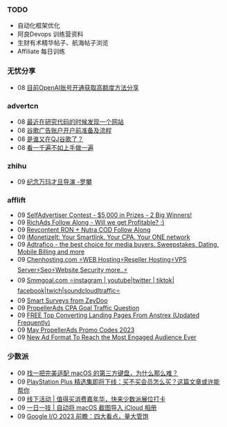 ### TODO
-  自动化框架优化
-  阿良Devops 训练营资料
-  生财有术精华帖子、航海帖子浏览
-  Affiliate 每日训练

### 无忧分享
<!-- ruyo:START -->
-  08 [目前OpenAI账号开通获取高额度方法分享](https://51.ruyo.net/18360.html)<!-- ruyo:END -->

### advertcn
<!-- advertcn:START -->
-  08 [最近在研究代码的时候发现一个网站](https://www.advertcn.com/forum.php?mod=viewthread&tid=110279)
-  08 [谷歌广告账户开户前准备及流程](https://www.advertcn.com/forum.php?mod=viewthread&tid=110275)
-  08 [是谁又在QJ谷歌了？](https://www.advertcn.com/forum.php?mod=viewthread&tid=110273)
-  08 [看一千遍不如上手做一遍](https://www.advertcn.com/forum.php?mod=viewthread&tid=110272)<!-- advertcn:END -->

### zhihu
<!-- zhihu:START -->
-  09 [纪念万玛才旦导演  -罗攀](http://zhuanlan.zhihu.com/p/627863650?utm_campaign=rss&utm_medium=rss&utm_source=rss&utm_content=title)<!-- zhihu:END -->

### afflift
<!-- afflift:START -->
-  09 [SelfAdvertiser Contest - $5,000 in Prizes - 2 Big Winners!](https://afflift.com/f/threads/selfadvertiser-contest-5-000-in-prizes-2-big-winners.10651/)
-  09 [RichAds Follow Along - Will we get Profitable? ;&rpar;](https://afflift.com/f/threads/richads-follow-along-will-we-get-profitable.10901/)
-  09 [Revcontent RON + Nutra COD Follow Along](https://afflift.com/f/threads/revcontent-ron-nutra-cod-follow-along.10896/)
-  09 [iMonetizeIt: Your Smartlink. Your CPA. Your ONE network](https://afflift.com/f/threads/imonetizeit-your-smartlink-your-cpa-your-one-network.3086/)
-  09 [Adtrafico - the best choice for media buyers. Sweepstakes, Dating, Mobile Billing and more](https://afflift.com/f/threads/adtrafico-the-best-choice-for-media-buyers-sweepstakes-dating-mobile-billing-and-more.4312/)
-  09 [Chenhosting.com ⚡WEB Hosting⚡Reseller Hosting⚡VPS Server⚡Seo⚡Website Security more..⚡](https://afflift.com/f/threads/chenhosting-com-%E2%9A%A1web-hosting%E2%9A%A1reseller-hosting%E2%9A%A1vps-server%E2%9A%A1seo%E2%9A%A1website-security-more-%E2%9A%A1.10653/)
-  09 [Smmgoal.com ⭐instagram | youtube|twitter | tiktok| facebook|twich|soundcloudltraffic⭐](https://afflift.com/f/threads/smmgoal-com-%E2%AD%90instagram-youtube-twitter-tiktok-facebook-twich-soundcloudltraffic%E2%AD%90.6393/)
-  09 [Smart Surveys from ZeyDoo](https://afflift.com/f/threads/smart-surveys-from-zeydoo.10505/)
-  09 [PropellerAds CPA Goal Traffic Question](https://afflift.com/f/threads/propellerads-cpa-goal-traffic-question.10899/)
-  09 [FREE Top Converting Landing Pages From Anstrex &lpar;Updated Frequently&rpar;](https://afflift.com/f/threads/free-top-converting-landing-pages-from-anstrex-updated-frequently.2596/)
-  09 [May PropellerAds Promo Codes 2023](https://afflift.com/f/threads/may-propellerads-promo-codes-2023.10871/)
-  09 [New Ad Format To Reach the Most Engaged Audience Ever](https://afflift.com/f/threads/new-ad-format-to-reach-the-most-engaged-audience-ever.10806/)<!-- afflift:END -->

### 少数派
<!-- sspai:START -->
-  09 [找一把完美适配 macOS 的第三方键盘，为什么那么难？](https://sspai.com/post/79608)
-  09 [PlayStation Plus 精选集即将下线：买不买会员怎么买？这篇文章或许能帮你](https://sspai.com/post/73490)
-  09 [线下活动 | 值得买消费嘉年华，快来少数派展位打卡](https://sspai.com/post/79671)
-  09 [一日一技 | 自动将 macOS 截图导入 iCloud 相册](https://sspai.com/post/79593)
-  09 [Google I/O 2023 前瞻：四大看点，量大管饱](https://sspai.com/post/79639)<!-- sspai:END -->
